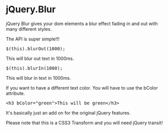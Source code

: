 jQuery.Blur
===========

jQuery Blur gives your dom elements a blur effect fading in and out with many different styles.

The API is super simple!!!
<pre>
$(this).blurOut(1000);
</pre>
This will blur out text in 1000ms.
<pre>
$(this).blurIn(1000);
</pre>
This will blur in text in 1000ms.

If you want to have a different text color. You will have to use the bColor attribute.
<pre>
&#60;h3 bColor="green"&#62;This will be green&#60;/h3&#62;
</pre>

It's basically just an add on for the original jQuery features.

Please note that this is a CSS3 Transform and you will need jQuery transit!
